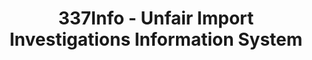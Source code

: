 ---
layout: default
bigquery: https://console.cloud.google.com/bigquery?p=patents-public-data&d=usitc_investigations&page=dataset&project=sheets-management-319211
citation: US International Trade Commission 337Info Unfair Import Investigations Information
  System
contributors: US International Trade Comission
cost: None
description: US International Trade Commission 337Info Unfair Import Investigations
  Information System contains data on investigations done under Section 337. Section
  337 declares the infringement of certain statutory intellectual property rights
  and other forms of unfair competition in import trade to be unlawful practices.
  Most Section 337 investigations involve allegations of patent or registered trademark
  infringement.
documentation: FAQ and tutorial available on the site
last_edit: 04/07/2022, 09:27:14
location: https://pubapps2.usitc.gov/337external/
maintained_by: US International Trade Comission
schema_fields:
- startDateMarkmanHearing
- finalDetNoViolation
- ouiiAttorney
- teoProceedingInvolved
- htsNumbers
- title
- currentStatus
- actualEndDateEvidHear
- aljAssigned
- cafcAppeals
- patentNumber
- trademarkNumbers
- finalIdOnViolationDue
- currentActiveALJ
- markmanHearing
- patentNumbers
- dateCreated
- docketNo
- copyrightNumbers
- dateComplaintFiled
- complainant
- respondent
- teoIdDueDate
- scheduledStartDateEvidHear
- invUnfairAct
- ouiiParticipation
- issueDateOtherNonFinal
- finalIdOnViolationIssue
- teoIdIssueDate
- endDateMarkmanHearing
- investigationTermDate
- finalDetViolation
- targetDate
- gcAttorney
- investigationType
- investigationNo
- lastUpdated
- dateOfPublicationFrNotice
- teoReliefGranted
- publication_number
- scheduledEndDateEvidHear
- id
- internalRemand
- actualStartDateEvidHear
shortname: unfair_import_investigations
tags:
- import
- legal
- trade
timeframe: 2008-2021 (prior to 2008 downloadable as a JSON file)
title: 337Info - Unfair Import Investigations Information System
uuid: 2721f5ec-e599-4890-9265-9706719fc71e
---